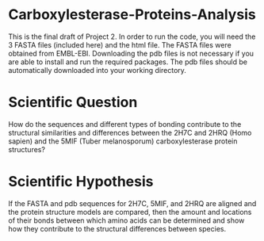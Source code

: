 # Carboxylesterase-Proteins-Analysis
This is the final draft of Project 2. In order to run the code, you will need the 3 FASTA files (included here) and the html file. The FASTA files were obtained from EMBL-EBI. Downloading the pdb files is not necessary if you are able to install and run the required packages. The pdb files should be automatically downloaded into your working directory. 

# Scientific Question
How do the sequences and different types of bonding contribute to the structural similarities and differences between the 2H7C and 2HRQ (Homo sapien) and the 5MIF (Tuber melanosporum) carboxylesterase protein structures? 

# Scientific Hypothesis
If the FASTA and pdb sequences for 2H7C, 5MIF, and 2HRQ are aligned and the protein structure models are compared, then the amount and locations of their bonds between which amino acids can be determined and show how they contribute to the structural differences between species. 
